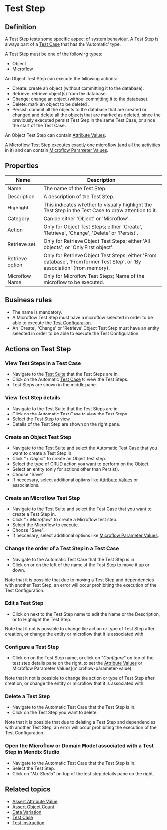 # Test Step

## Definition

A Test Step tests some specific aspect of system behaviour. A Test Step is always part of a [Test Case](test-case) that has the 'Automatic' type.

A Test Step must be one of the following types:
- Object
- Microflow

An Object Test Step can execute the following actions:
- Create: create an object (without committing it to the database).
- Retrieve: retrieve object(s) from the database.
- Change: change an object (without committing it to the database).
- Delete: mark an object to be deleted .
- Persist: commit all the objects to the database that are created or changed and delete all the objects that are marked as deleted, since the previously executed persist Test Step in the same Test Case, or since the start of the Test Case.

An Object Test Step can contain [Attribute Values](attribute-value). 

A Microflow Test Step executes exactly one microflow (and all the activities in it) and can contain [Microflow Parameter Values](microflow-parameter-value).

## Properties
| Name | Description |
| ----------- | ----------- |
| Name | The name of the Test Step. |
| Description | A description of the Test Step. |
| Highlight | This indicates whether to visually highlight the Test Step in the Test Case to draw attention to it. |
| Category | Can be either 'Object' or 'Microflow'. |
| Action | Only for Object Test Steps; either 'Create', 'Retrieve', 'Change', 'Delete' or 'Persist'. |
| Retrieve set | Only for Retrieve Object Test Steps; either 'All objects', or 'Only First object'. |
| Retrieve option | Only for Retrieve Object Test Steps; either 'From database', 'From former Test Step', or 'By association' (from memory). |
| Microflow Name | Only for Microflow Test Steps; Name of the microflow to be executed. |

## Business rules
- The name is mandatory.
- A Microflow Test Step must have a microflow selected in order to be able to execute the [Test Configuration](test-configuration).
- An 'Create', 'Change' or 'Retrieve' Object Test Step must have an entity selected in order to be able to execute the Test Configuration.

## Actions on Test Step

### View Test Steps in a Test Case
- Navigate to the [Test Suite](test-suite) that the Test Steps are in.
- Click on the Automatic [Test Case](test-case) to view the Test Steps.
- Test Steps are shown in the middle pane.

### View Test Step details
- Navigate to the Test Suite that the Test Steps are in.
- Click on the Automatic Test Case to view the Test Steps.
- Select the Test Step to view.
- Details of the Test Step are shown on the right pane.

### Create an Object Test Step
- Navigate to the Test Suite and select the Automatic Test Case that you want to create a Test Step in.
- Click "*+ Object*" to create an Object test step.
- Select the type of CRUD action you want to perform on the Object.
- Select an entity (only for actions other than Persist).
- Choose "Save".
- If neccesary, select additional options like [Attribute Values](attribute-value) or associations.

### Create an Microflow Test Step
- Navigate to the Test Suite and select the Test Case that you want to create a Test Step in.
- Click "*+ Microflow*" to create a Microflow test step.
- Select the Microflow to execute.
- Choose "Save".
- If neccesary, select additional options like [Microflow Parameter Values](microflow-parameter-value).

### Change the order of a Test Step in a Test Case
- Navigate to the Automatic Test Case that the Test Step is in.
- Click on <i class="fas fa-arrow-up"></i> or <i class="fas fa-arrow-down"></i> on the left of the name of the Test Step to move it up or down.

Note that it is possible that due to moving a Test Step and dependencies with another Test Step, an error will occur prohibiting the execution of the Test Configuration.

### Edit a Test Step
- Click on <i class="fa fa-pencil"></i> next to the Test Step name to edit the Name or the Description, or to Highlight the Test Step.

Note that it not is possible to change the action or type of Test Step after creation, or change the entity or microflow that it is associated with.

### Configure a Test Step
- Click on <i class="fas fa-cog"></i> on the Test Step name, or click on "*Configure*" on top of the test step details pane on the right, to set the [Attribute Values](attribute-value) or Microflow Parameter Values](microflow-parameter-value).

Note that it not is possible to change the action or type of Test Step after creation, or change the entity or microflow that it is associated with.

### Delete a Test Step
- Navigate to the Automatic Test Case that the Test Step is in.
- Click <i class="fas fa-trash-alt"></i> on the Test Step you want to delete.

Note that it is possible that due to deleting a Test Step and dependencies with another Test Step, an error will occur prohibiting the execution of the Test Configuration.

### Open the Microflow or Domain Model associated with a Test Step in Mendix Studio
- Navigate to the Automatic Test Case that the Test Step is in.
- Select the Test Step.
- Click on "*Mx Studio*" on top of the test step details pane on the right.

## Related topics
- [Assert Attribute Value](assert-attribute-value)
- [Assert Object Count](assert-object-count)
- [Data Variation](datavariation)
- [Test Case](test-case)
- [Test Instruction](test-instruction)
